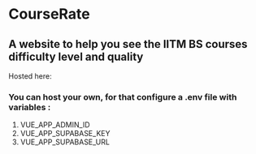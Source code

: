# CourseRate

## A website to help you see the IITM BS courses difficulty level and quality 

Hosted here: 


### You can host your own, for that configure a .env file with variables :
1. VUE_APP_ADMIN_ID
2. VUE_APP_SUPABASE_KEY
3. VUE_APP_SUPABASE_URL
